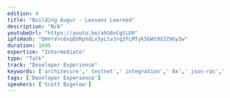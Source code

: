```yaml
---
edition: 4
title: "Building Augur - Lessons Learned"
description: "N/A"
youtubeUrl: "https://youtu.be/ahS6nCgtLU0"
ipfsHash: "QmVrVrc6xqQVRpVdLx5yLtvJrq3fLMTyK5GHtddJZ96y3w"
duration: 1695
expertise: "Intermediate"
type: "Talk"
track: "Developer Experience"
keywords: ['architecure',' testnet',' integration',' 0x',' json-rpc',' json',' rpc']
tags: ['Developer Experience']
speakers: ['Scott Bigelow']
---
```

